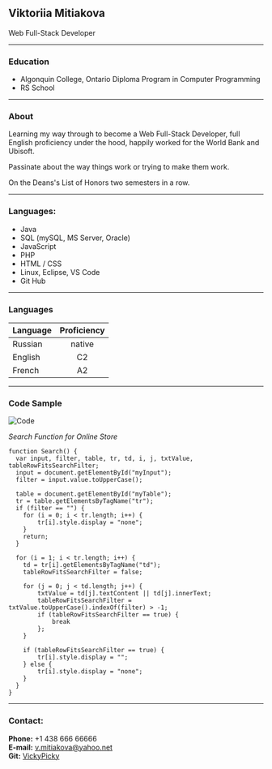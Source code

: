 ## **Viktoriia Mitiakova**

Web Full-Stack Developer
_____________________________________________________________
### Education

* Algonquin College, Ontario Diploma Program in Computer Programming 
* RS School
______________________
### About

Learning my way through to become a Web Full-Stack Developer, full English proficiency under the hood, happily worked for the World Bank and Ubisoft. 

Passinate about the way things work or trying to make them work.

On the Deans's List of Honors two semesters in a row.

________________________

### Languages:
+ Java
+ SQL (mySQL, MS Server, Oracle)
+ JavaScript
+ PHP
+ HTML / CSS
+ Linux, Eclipse, VS Code
+ Git Hub

__________

### Languages

   Language    | Proficiency
---------------|:-------:  
Russian        |    native
English        |    C2
French         |    A2

________
### Code Sample

![Code](https://miro.medium.com/max/800/1*nftoTHMTibmPs4gpgvhEeQ.png)

*Search Function for Online Store*

    function Search() {
      var input, filter, table, tr, td, i, j, txtValue, tableRowFitsSearchFilter;
      input = document.getElementById("myInput");
      filter = input.value.toUpperCase();
      
      table = document.getElementById("myTable");
      tr = table.getElementsByTagName("tr");
      if (filter == "") {
        for (i = 0; i < tr.length; i++) { 
            tr[i].style.display = "none";
        }
        return;
      } 

      for (i = 1; i < tr.length; i++) {
        td = tr[i].getElementsByTagName("td");
        tableRowFitsSearchFilter = false;

        for (j = 0; j < td.length; j++) {
            txtValue = td[j].textContent || td[j].innerText;
            tableRowFitsSearchFilter = txtValue.toUpperCase().indexOf(filter) > -1;
            if (tableRowFitsSearchFilter == true) {
                break
            };
        }   

        if (tableRowFitsSearchFilter == true) {
            tr[i].style.display = "";
        } else {
            tr[i].style.display = "none";
        }
      }
    }

______

### Contact:
**Phone:** +1 438 666 66666  
**E-mail:** v.mitiakova@yahoo.net  
**Git:** [VickyPicky](https://github.com/VikiPicky)

